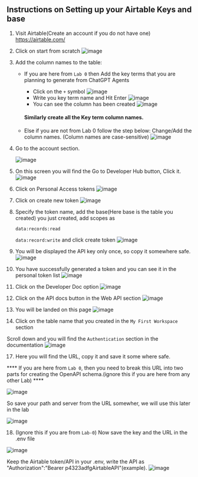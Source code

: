 ## Instructions on Setting up your Airtable Keys and base

1. Visit Airtable(Create an account if you do not have one)
   https://airtable.com/
2. Click on start from scratch
   ![image](https://github.com/chatcontract/django-ml-backend/assets/72710483/54f4a448-a8d7-446c-bb34-5182d97d53ae)

3. Add the column names to the table:
   * If you are here from `Lab 0` then Add the key terms that you are planning to generate from ChatGPT Agents
      * Click on the `+` symbol
     ![image](https://github.com/initmahesh/MLAI-community-labs/assets/72710483/09bb6efb-5a85-4b9c-9352-c7d03ecc9f65)
      * Write you key term name and Hit Enter
        ![image](https://github.com/initmahesh/MLAI-community-labs/assets/72710483/97d5a4e9-55b9-4064-8338-d6add9af16af)
      * You can see the column has been created
        ![image](https://github.com/initmahesh/MLAI-community-labs/assets/72710483/748368b4-ebf2-4a1e-9028-205ac553a255)

      #### Similarly create all the Key term column names. 

   * Else if you are not from Lab 0 follow the step below:
   Change/Add the column names. (Column names are case-sensitive)
   ![image](https://github.com/initmahesh/MLAI-community-labs/assets/72710483/e4c09999-3851-4d6f-825a-b77100bc3afe)

5. Go to the account section.

   ![image](https://github.com/initmahesh/MLAI-community-labs/assets/72710483/d27d85b6-0142-4929-888e-c1d07ed4dff4)
6. On this screen you will find the Go to Developer Hub button, Click it.
   ![image](https://github.com/initmahesh/MLAI-community-labs/assets/72710483/ad40af4a-a27d-47b8-ba5d-14a532264eee)
7. Click on Personal Access tokens
   ![image](https://github.com/initmahesh/MLAI-community-labs/assets/72710483/b8bd759e-3850-4a58-aa00-96d45bdfa903)
8. Click on create new token
   ![image](https://github.com/chatcontract/django-ml-backend/assets/72710483/286cfcd4-b9f9-4825-8693-ef01b17cc195)
9. Specify the token name, add the base(Here base is the table you created) you just created, add scopes as

   `data:records:read`

   `data:record:write` and click create token
   ![image](https://github.com/chatcontract/django-ml-backend/assets/72710483/61168198-12e1-461d-9a82-f069b177d5f3)

10. You will be displayed the API key only once, so copy it somewhere safe.
   ![image](https://github.com/initmahesh/MLAI-community-labs/assets/72710483/214af80f-5907-414c-8c1d-702cd9c7b6f8)

11. You have successfully generated a token and you can see it in the personal token list
   ![image](https://github.com/chatcontract/django-ml-backend/assets/72710483/5a048ad4-f173-4f71-a894-d9a21d1ba09b)
12. Click on the Developer Doc option
   ![image](https://github.com/initmahesh/MLAI-community-labs/assets/72710483/f2502d32-59c1-4b61-802e-7373117590b2)
13. Click on the API docs button in the Web API section
   ![image](https://github.com/initmahesh/MLAI-community-labs/assets/72710483/d9de5765-ebef-4053-920a-c1c6128a5b39)
14. You will be landed on this page
   ![image](https://github.com/initmahesh/MLAI-community-labs/assets/72710483/1d1b4a3c-4b22-420b-b5ba-a54a11a53dc4)

15. Click on the table name that you created in the `My First Workspace` section

   
   Scroll down and you will find the `Authentication` section in the documentation
   ![image](https://github.com/initmahesh/MLAI-community-labs/assets/72710483/80465269-a1a7-4abc-9629-c62a6c13c32e)

17. Here you will find the URL, copy it and save it some where safe.


**** If you are here from `Lab 0`, then you need to break this URL into two parts for creating the OpenAPI schema.(ignore this if you are here from any other Lab) ****

   ![image](https://github.com/initmahesh/MLAI-community-labs/assets/72710483/66d6a5d7-90f4-4305-9c85-920817fb4351)

   So save your path and server from the URL somewher, we will use this later in the lab
   
   ![image](https://github.com/initmahesh/MLAI-community-labs/assets/72710483/170d8343-d85c-42ac-a289-d6661bd4c5eb)


18. (Ignore this if you are from `Lab-0`) Now save the key and the URL in the .env file

   
   ![image](https://github.com/initmahesh/MLAI-community-labs/assets/72710483/5abb8d64-af27-486c-8a75-03ade49489f8)


   Keep the Airtable token/API in your .env, write the API as "Authorization":"Bearer p4323adfgAirtableAPI"(example).
   ![image](https://github.com/chatcontract/django-ml-backend/assets/72710483/6001bc8c-6754-41b7-9f15-b37a6ca24b43)
